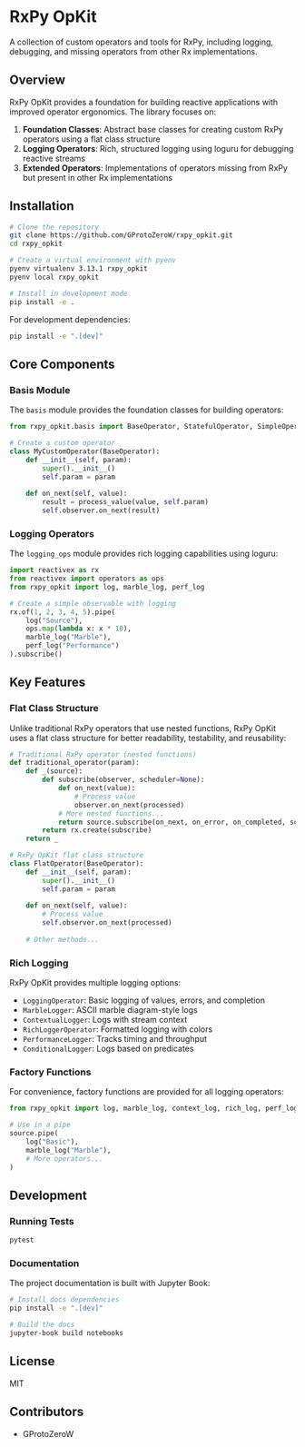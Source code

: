 # RxPy OpKit

A collection of custom operators and tools for RxPy, including logging, debugging, and missing operators from other Rx implementations.

## Overview

RxPy OpKit provides a foundation for building reactive applications with improved operator ergonomics. The library focuses on:

1. **Foundation Classes**: Abstract base classes for creating custom RxPy operators using a flat class structure
2. **Logging Operators**: Rich, structured logging using loguru for debugging reactive streams
3. **Extended Operators**: Implementations of operators missing from RxPy but present in other Rx implementations

## Installation

```bash
# Clone the repository
git clone https://github.com/GProtoZeroW/rxpy_opkit.git
cd rxpy_opkit

# Create a virtual environment with pyenv
pyenv virtualenv 3.13.1 rxpy_opkit
pyenv local rxpy_opkit

# Install in development mode
pip install -e .
```

For development dependencies:

```bash
pip install -e ".[dev]"
```

## Core Components

### Basis Module

The `basis` module provides the foundation classes for building operators:

```python
from rxpy_opkit.basis import BaseOperator, StatefulOperator, SimpleOperator

# Create a custom operator
class MyCustomOperator(BaseOperator):
    def __init__(self, param):
        super().__init__()
        self.param = param
        
    def on_next(self, value):
        result = process_value(value, self.param)
        self.observer.on_next(result)
```

### Logging Operators

The `logging_ops` module provides rich logging capabilities using loguru:

```python
import reactivex as rx
from reactivex import operators as ops
from rxpy_opkit import log, marble_log, perf_log

# Create a simple observable with logging
rx.of(1, 2, 3, 4, 5).pipe(
    log("Source"),
    ops.map(lambda x: x * 10),
    marble_log("Marble"),
    perf_log("Performance")
).subscribe()
```

## Key Features

### Flat Class Structure

Unlike traditional RxPy operators that use nested functions, RxPy OpKit uses a flat class structure for better readability, testability, and reusability:

```python
# Traditional RxPy operator (nested functions)
def traditional_operator(param):
    def _(source):
        def subscribe(observer, scheduler=None):
            def on_next(value):
                # Process value
                observer.on_next(processed)
            # More nested functions...
            return source.subscribe(on_next, on_error, on_completed, scheduler)
        return rx.create(subscribe)
    return _

# RxPy OpKit flat class structure
class FlatOperator(BaseOperator):
    def __init__(self, param):
        super().__init__()
        self.param = param
    
    def on_next(self, value):
        # Process value
        self.observer.on_next(processed)
    
    # Other methods...
```

### Rich Logging

RxPy OpKit provides multiple logging options:

- `LoggingOperator`: Basic logging of values, errors, and completion
- `MarbleLogger`: ASCII marble diagram-style logs
- `ContextualLogger`: Logs with stream context
- `RichLoggerOperator`: Formatted logging with colors
- `PerformanceLogger`: Tracks timing and throughput
- `ConditionalLogger`: Logs based on predicates

### Factory Functions

For convenience, factory functions are provided for all logging operators:

```python
from rxpy_opkit import log, marble_log, context_log, rich_log, perf_log, conditional_log

# Use in a pipe
source.pipe(
    log("Basic"),
    marble_log("Marble"),
    # More operators...
)
```

## Development

### Running Tests

```bash
pytest
```

### Documentation

The project documentation is built with Jupyter Book:

```bash
# Install docs dependencies
pip install -e ".[dev]"

# Build the docs
jupyter-book build notebooks
```

## License

MIT

## Contributors

- GProtoZeroW
